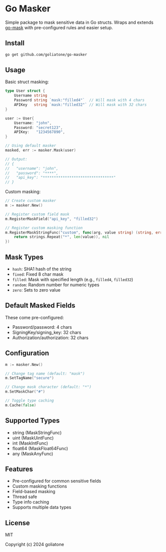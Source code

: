 # Go Masker

Simple package to mask sensitive data in Go structs. Wraps and extends [go-mask](https://github.com/showa-93/go-mask) with pre-configured rules and easier setup.

## Install

```bash
go get github.com/goliatone/go-masker
```

## Usage

Basic struct masking:

```go
type User struct {
    Username string
    Password string `mask:"filled4"`  // Will mask with 4 chars
    APIKey   string `mask:"filled32"` // Will mask with 32 chars
}

user := User{
    Username: "john",
    Password: "secret123",
    APIKey:   "1234567890",
}

// Using default masker
masked, err := masker.Mask(user)

// Output:
// {
//   "username": "john",
//   "password": "****",
//   "api_key": "********************************"
// }
```

Custom masking:

```go
// Create custom masker
m := masker.New()

// Register custom field mask
m.RegisterMaskField("api_key", "filled32")

// Register custom masking function
m.RegisterMaskStringFunc("custom", func(arg, value string) (string, error) {
    return strings.Repeat("*", len(value)), nil
})
```

## Mask Types

- `hash`: SHA1 hash of the string
- `fixed`: Fixed 8 char mask
- `filled`: Mask with specified length (e.g., `filled4`, `filled32`)
- `random`: Random number for numeric types
- `zero`: Sets to zero value

## Default Masked Fields

These come pre-configured:
- Password/password: 4 chars
- SigningKey/signing_key: 32 chars
- Authorization/authorization: 32 chars

## Configuration

```go
m := masker.New()

// Change tag name (default: "mask")
m.SetTagName("secure")

// Change mask character (default: "*")
m.SetMaskChar("#")

// Toggle type caching
m.Cache(false)
```

## Supported Types

- string (MaskStringFunc)
- uint (MaskUintFunc)
- int (MaskIntFunc)
- float64 (MaskFloat64Func)
- any (MaskAnyFunc)

## Features

- Pre-configured for common sensitive fields
- Custom masking functions
- Field-based masking
- Thread safe
- Type info caching
- Supports multiple data types

## License

MIT

Copyright (c) 2024 goliatone
